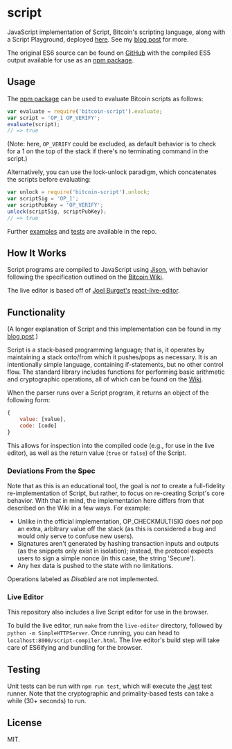 script
======

JavaScript implementation of Script, Bitcoin's scripting language, along with a Script Playground, deployed [here](http://www.crmarsh.com/script-playground/). See my [blog post](crmarsh.com/script/) for more.

The original ES6 source can be found on [GitHub](https://github.com/crm416/script) with the compiled ES5 output available for use as an [npm package](https://www.npmjs.com/package/bitcoin-script).

## Usage

The [npm package](https://www.npmjs.com/package/bitcoin-script) can be used to evaluate Bitcoin scripts as follows:

```js
var evaluate = require('bitcoin-script').evaluate;
var script = 'OP_1 OP_VERIFY';
evaluate(script);
// => true
```

(Note: here, `OP_VERIFY` could be excluded, as default behavior is to check for a 1 on the top of the stack if there's no terminating command in the script.)

Alternatively, you can use the lock-unlock paradigm, which concatenates the scripts before evaluating:

```js
var unlock = require('bitcoin-script').unlock;
var scriptSig = 'OP_1';
var scriptPubKey = 'OP_VERIFY';
unlock(scriptSig, scriptPubKey);
// => true
```

Further [examples](https://github.com/crm416/script/tree/master/src/examples) and [tests](https://github.com/crm416/script/tree/master/src/__tests__) are available in the repo.

## How It Works

Script programs are compiled to JavaScript using [Jison](http://zaach.github.io/jison/), with behavior following the specification outlined on the [Bitcoin Wiki](https://en.bitcoin.it/wiki/Script).

The live editor is based off of [Joel Burget's](http://joelburget.com/) [react-live-editor](https://github.com/joelburget/react-live-editor/).

## Functionality

(A longer explanation of Script and this implementation can be found in my [blog post](crmarsh.com/script/).)

Script is a stack-based programming language; that is, it operates by maintaining a stack onto/from which it pushes/pops as necessary. It is an intentionally simple language, containing if-statements, but no other control flow. The standard library includes functions for performing basic arithmetic and cryptographic operations, all of which can be found on the [Wiki](https://en.bitcoin.it/wiki/Script).

When the parser runs over a Script program, it returns an object of the following form:

```js
{
    value: [value],
    code: [code]
}
```

This allows for inspection into the compiled code (e.g., for use in the live editor), as well as the return value (`true` or `false`) of the Script.

### Deviations From the Spec

Note that as this is an educational tool, the goal is _not_ to create a full-fidelity re-implementation of Script, but rather, to focus on re-creating Script's core behavior. With that in mind, the implementation here differs from that described on the Wiki in a few ways. For example:

- Unlike in the official implementation, OP_CHECKMULTISIG does _not_ pop an extra, arbitrary value off the stack (as this is considered a bug and would only serve to confuse new users).
- Signatures aren't generated by hashing transaction inputs and outputs (as the snippets only exist in isolation); instead, the protocol expects users to sign a simple nonce (in this case, the string 'Secure').
- Any hex data is pushed to the state with no limitations.

Operations labeled as _Disabled_ are not implemented.

### Live Editor

This repository also includes a live Script editor for use in the browser.

To build the live editor, run `make` from the `live-editor` directory, followed by `python -m SimpleHTTPServer`. Once running, you can head to `localhost:8000/script-compiler.html`. The live editor's build step will take care of ES6ifying and bundling for the browser.

## Testing

Unit tests can be run with `npm run test`, which will execute the [Jest](https://facebook.github.io/jest/) test runner. Note that the cryptographic and primality-based tests can take a while (30+ seconds) to run.

## License

MIT.
